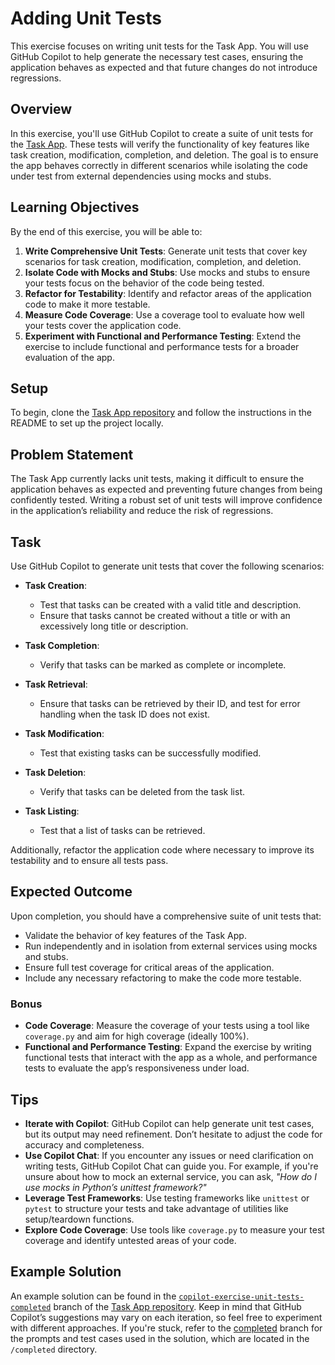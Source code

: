 # Adding Unit Tests

This exercise focuses on writing unit tests for the Task App. You will use GitHub Copilot to help generate the necessary test cases, ensuring the application behaves as expected and that future changes do not introduce regressions.

## Overview

In this exercise, you'll use GitHub Copilot to create a suite of unit tests for the [Task App](https://github.com/bxtp4p/copilot-app-taskapp). These tests will verify the functionality of key features like task creation, modification, completion, and deletion. The goal is to ensure the app behaves correctly in different scenarios while isolating the code under test from external dependencies using mocks and stubs.

## Learning Objectives

By the end of this exercise, you will be able to:
1. **Write Comprehensive Unit Tests**: Generate unit tests that cover key scenarios for task creation, modification, completion, and deletion.
2. **Isolate Code with Mocks and Stubs**: Use mocks and stubs to ensure your tests focus on the behavior of the code being tested.
3. **Refactor for Testability**: Identify and refactor areas of the application code to make it more testable.
4. **Measure Code Coverage**: Use a coverage tool to evaluate how well your tests cover the application code.
5. **Experiment with Functional and Performance Testing**: Extend the exercise to include functional and performance tests for a broader evaluation of the app.

## Setup

To begin, clone the [Task App repository](https://github.com/bxtp4p/copilot-app-taskapp) and follow the instructions in the README to set up the project locally.

## Problem Statement

The Task App currently lacks unit tests, making it difficult to ensure the application behaves as expected and preventing future changes from being confidently tested. Writing a robust set of unit tests will improve confidence in the application’s reliability and reduce the risk of regressions.

## Task

Use GitHub Copilot to generate unit tests that cover the following scenarios:

- **Task Creation**:
  - Test that tasks can be created with a valid title and description.
  - Ensure that tasks cannot be created without a title or with an excessively long title or description.

- **Task Completion**:
  - Verify that tasks can be marked as complete or incomplete.

- **Task Retrieval**:
  - Ensure that tasks can be retrieved by their ID, and test for error handling when the task ID does not exist.

- **Task Modification**:
  - Test that existing tasks can be successfully modified.

- **Task Deletion**:
  - Verify that tasks can be deleted from the task list.

- **Task Listing**:
  - Test that a list of tasks can be retrieved.

Additionally, refactor the application code where necessary to improve its testability and to ensure all tests pass.

## Expected Outcome

Upon completion, you should have a comprehensive suite of unit tests that:
- Validate the behavior of key features of the Task App.
- Run independently and in isolation from external services using mocks and stubs.
- Ensure full test coverage for critical areas of the application.
- Include any necessary refactoring to make the code more testable.

### Bonus

- **Code Coverage**: Measure the coverage of your tests using a tool like `coverage.py` and aim for high coverage (ideally 100%).
- **Functional and Performance Testing**: Expand the exercise by writing functional tests that interact with the app as a whole, and performance tests to evaluate the app’s responsiveness under load.

## Tips

- **Iterate with Copilot**: GitHub Copilot can help generate unit test cases, but its output may need refinement. Don’t hesitate to adjust the code for accuracy and completeness.
- **Use Copilot Chat**: If you encounter any issues or need clarification on writing tests, GitHub Copilot Chat can guide you. For example, if you're unsure about how to mock an external service, you can ask, *"How do I use mocks in Python’s unittest framework?"*
- **Leverage Test Frameworks**: Use testing frameworks like `unittest` or `pytest` to structure your tests and take advantage of utilities like setup/teardown functions.
- **Explore Code Coverage**: Use tools like `coverage.py` to measure your test coverage and identify untested areas of your code.

## Example Solution

An example solution can be found in the [`copilot-exercise-unit-tests-completed`](https://github.com/bxtp4p/copilot-app-taskapp/tree/copilot-exercise-unit-tests-completed) branch of the [Task App repository](https://github.com/bxtp4p/copilot-app-taskapp). Keep in mind that GitHub Copilot’s suggestions may vary on each iteration, so feel free to experiment with different approaches. If you're stuck, refer to the [completed](https://github.com/bxtp4p/copilot-exercise-unit-tests/tree/completed) branch for the prompts and test cases used in the solution, which are located in the `/completed` directory.
